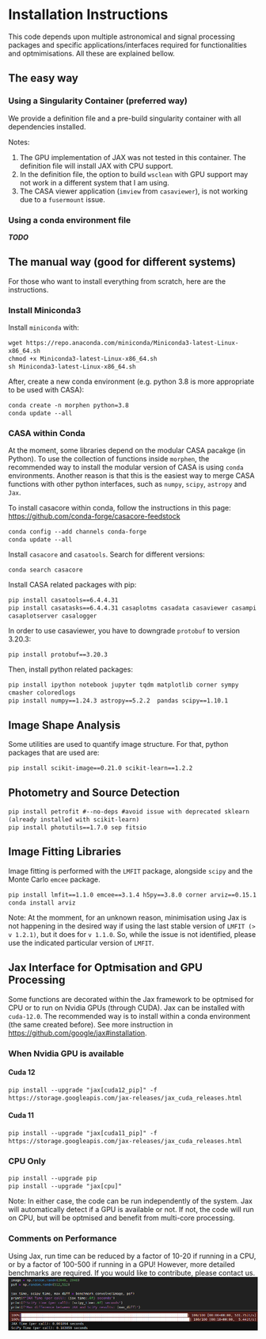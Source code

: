 # Installation Instructions
This code depends upon multiple astronomical and signal processing packages and specific applications/interfaces required for functionalities and optmimisations. All these are explained bellow.

## The easy way
### Using a Singularity Container (preferred way)
We provide a definition file and a pre-build singularity container with all dependencies 
installed. 

Notes: 
1. The GPU implementation of JAX was not tested in this container. The definition 
file will install JAX with CPU support.
2. In the definition file, the option to build `wsclean` with GPU support may not work in 
   a different system that I am using.  
2. The CASA viewer application (`imview` from `casaviewer`), is 
   not working due to a `fusermount` issue.


### Using a conda environment file
***TODO***

## The manual way (good for different systems)
For those who want to install everything from scratch, here are the instructions.

### Install Miniconda3
Install `miniconda` with:
```
wget https://repo.anaconda.com/miniconda/Miniconda3-latest-Linux-x86_64.sh
chmod +x Miniconda3-latest-Linux-x86_64.sh
sh Miniconda3-latest-Linux-x86_64.sh
```

After, create a new conda environment (e.g. python 3.8 is more appropriate to be used with CASA):
```
conda create -n morphen python=3.8
conda update --all
```

### CASA within Conda
At the moment, some libraries depend on the modular CASA pacakge (in Python).
To use the collection of functions inside `morphen`, the recommended way to 
install the modular version of CASA is using `conda` environments. 
Another reason is that this is the easiest way to merge CASA functions with other 
python interfaces, such as `numpy`, `scipy`, `astropy` and `Jax`. 

  


To install casacore within conda, follow the instructions in this page: 
https://github.com/conda-forge/casacore-feedstock

```
conda config --add channels conda-forge
conda update --all
```

Install `casacore` and `casatools`.
Search for different versions:
```
conda search casacore
```


Install CASA related packages with pip:
```
pip install casatools==6.4.4.31
pip install casatasks==6.4.4.31 casaplotms casadata casaviewer casampi casaplotserver casalogger
```

In order to use casaviewer, you have to downgrade `protobuf` to version 3.20.3:
```
pip install protobuf==3.20.3
```

Then, install python related packages:
```
pip install ipython notebook jupyter tqdm matplotlib corner sympy cmasher coloredlogs 
pip install numpy==1.24.3 astropy==5.2.2  pandas scipy==1.10.1
```

[//]: # (logging )

## Image Shape Analysis
Some utilities are used to quantify image structure. For that, python packages that are used are:
```commandline
pip install scikit-image==0.21.0 scikit-learn==1.2.2
```
## Photometry and Source Detection
```commandline
pip install petrofit #--no-deps #avoid issue with deprecated sklearn (already installed with scikit-learn)
pip install photutils==1.7.0 sep fitsio
```

## Image Fitting Libraries
Image fitting is performed with the `LMFIT` package, alongside `scipy` and the Monte Carlo `emcee` package. 
```commandline
pip install lmfit==1.1.0 emcee==3.1.4 h5py==3.8.0 corner arviz==0.15.1
conda install arviz
```

Note: At the momment, for an unknown reason, minimisation using Jax is not happening in the desired way if using the last stable 
version of `LMFIT (> v 1.2.1)`, but it does for `v 1.1.0`. So, while the issue is not identified, 
please use the indicated particular version of `LMFIT`.

## Jax Interface for Optmisation and GPU Processing
Some functions are decorated within the Jax framework to be optmised for CPU or to run on 
Nvidia GPUs (through CUDA).
Jax can be installed with `cuda-12.0`. The recommended way is to install within a conda 
environment (the same created before). See more instruction in https://github.com/google/jax#installation. 

### When Nvidia GPU is available
#### Cuda 12
```commandline
pip install --upgrade "jax[cuda12_pip]" -f https://storage.googleapis.com/jax-releases/jax_cuda_releases.html
```
#### Cuda 11
```commandline
pip install --upgrade "jax[cuda11_pip]" -f https://storage.googleapis.com/jax-releases/jax_cuda_releases.html
```


### CPU Only
```commandline
pip install --upgrade pip
pip install --upgrade "jax[cpu]"
```

Note: In either case, the code can be run independently of the system. Jax will automatically detect if a GPU is 
available or not. If not, the code will run on CPU, but will be optmised and benefit from multi-core processing. 

### Comments on Performance
Using Jax, run time can be reduced by a factor of 10-20 if running in a CPU, or by a factor of 100-500 if running in a GPU!
However, more detailed benchmarks are required. If you would like to contribute, please contact us. 
![img.png](img.png)



